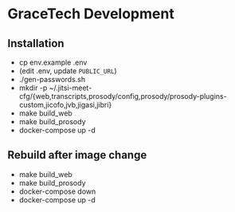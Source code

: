 # GraceTech Development

## Installation

- cp env.example .env
- (edit .env, update `PUBLIC_URL`)
- ./gen-passwords.sh
- mkdir -p ~/.jitsi-meet-cfg/{web,transcripts,prosody/config,prosody/prosody-plugins-custom,jicofo,jvb,jigasi,jibri}
- make build_web
- make build_prosody
- docker-compose up -d

## Rebuild after image change

- make build_web
- make build_prosody
- docker-compose down
- docker-compose up -d
